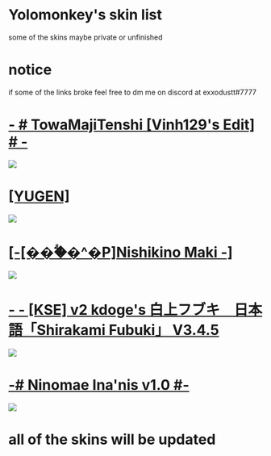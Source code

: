 # Yolomonkey's skin list
some of the skins maybe private or unfinished

# notice
if some of the links broke feel free to dm me on discord at exxodustt#7777

# [- # TowaMajiTenshi [Vinh129's Edit] # -](https://drive.google.com/file/d/1zJNW17nBYZ9C9MIW9sVBnb3dJ0doUHrb/view?usp=sharing)
![](https://i.imgur.com/jATOE0r.png)

# [[YUGEN]](https://osuskins.net/skin/wEaMJGb)
![](https://osuskins.net/screenshots/wEaMJGb.jpg)


# [[-[���ؖ�^�P]Nishikino Maki -]](https://osuskins.net/skin/zkWbziA)
![](https://i.imgur.com/hCCraeE.png)

# [- - [KSE] v2 kdoge's 白上フブキ　日本語「Shirakami Fubuki」 V3.4.5](https://drive.google.com/file/d/1RHYEf-LQZaV8R5tT4tRapgd6ykoXvQNk/view)
![](https://i.imgur.com/hmCZC0G.png)

# [-# Ninomae Ina'nis v1.0 #-](https://www.mediafire.com/file/dl9a56qzzdx40o7/-%2523_Ninomae_Ina%2527nis_v1.0_%2523-.osk/file)
![](https://i.imgur.com/NfwHJqf.png)


# all of the skins will be updated

